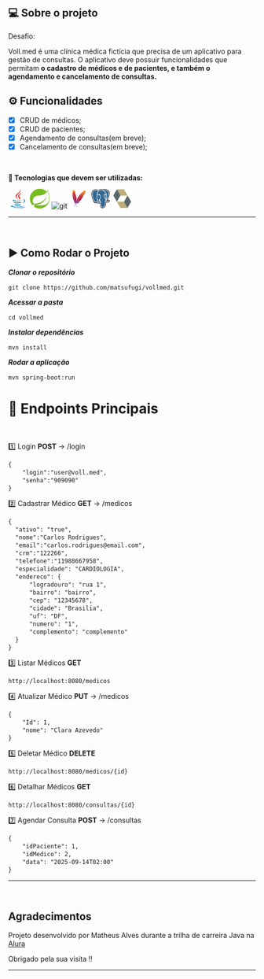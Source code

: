 ## 💻 Sobre o projeto


Desafio: 

Voll.med é uma clínica médica fictícia que precisa de um aplicativo para gestão de consultas. O aplicativo deve possuir funcionalidades que permitam **o cadastro de médicos e de pacientes, e também o agendamento e cancelamento de consultas.**

## ⚙️ Funcionalidades

- [x] CRUD de médicos;
- [x] CRUD de pacientes;
- [x] Agendamento de consultas(em breve);
- [x] Cancelamento de consultas(em breve);
<BR>

**🚀 Tecnologias que devem ser utilizadas:**

<p align="left">
  <img src="https://raw.githubusercontent.com/devicons/devicon/master/icons/java/java-original.svg" alt="java" width="40" height="40"/>
  <img src="https://raw.githubusercontent.com/devicons/devicon/master/icons/spring/spring-original.svg" alt="spring" width="40" height="40"/>
  <img src="https://www.vectorlogo.zone/logos/git-scm/git-scm-icon.svg" alt="git" width="40" height="40"/>
  <img src="https://raw.githubusercontent.com/devicons/devicon/master/icons/maven/maven-original.svg" alt="maven" width="40" height="40"/>
  <img src="https://raw.githubusercontent.com/devicons/devicon/master/icons/postgresql/postgresql-original.svg" alt="postgresql" width="40" height="40"/>
  <img src="https://raw.githubusercontent.com/devicons/devicon/master/icons/hibernate/hibernate-original.svg" alt="hibernate" width="40" height="40"/>
</p>



---

<br>

## ▶️ Como Rodar o Projeto

***Clonar o repositório***
```
git clone https://github.com/matsufugi/vollmed.git
```
***Acessar a pasta***

```
cd vollmed
```
***Instalar dependências***
```
mvn install
```
***Rodar a aplicação***
```
mvn spring-boot:run
```

# 📌 Endpoints Principais
<br>

1️⃣ Login
**POST** -> /login
```
{
    "login":"user@voll.med",
    "senha":"909090"
}
```
2️⃣ Cadastrar Médico
**GET** -> /medicos
```
{
  "ativo": "true",
  "nome":"Carlos Rodrigues",
  "email":"carlos.rodrigues@email.com",
  "crm":"122266",
  "telefone":"11988667958",
  "especialidade": "CARDIOLOGIA",
  "endereco": {
      "logradouro": "rua 1",
      "bairro": "bairro",
      "cep": "12345678",
      "cidade": "Brasilia",
      "uf": "DF",
      "numero": "1",
      "complemento": "complemento"
  }
}
```

3️⃣ Listar Médicos
**GET**
```
http://localhost:8080/medicos
```

4️⃣ Atualizar Médico
**PUT** -> /medicos
```
{
    "Id": 1,
    "nome": "Clara Azevedo"
}
```

5️⃣ Deletar Médico
**DELETE**
```
http://localhost:8080/medicos/{id}
```
6️⃣ Detalhar Médicos
**GET**
```
http://localhost:8080/consultas/{id}
```
7️⃣ Agendar Consulta
**POST** -> /consultas
```
{
    "idPaciente": 1,
    "idMedico": 2,
    "data": "2025-09-14T02:00"
}
```
---

<br>

## Agradecimentos

Projeto desenvolvido por Matheus Alves durante a trilha de carreira Java na [Alura](https://www.alura.com.br/)

Obrigado pela sua visita !! 

---
